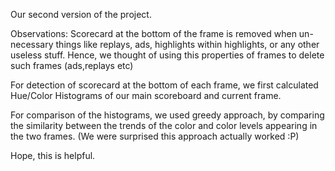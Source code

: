 Our second version of the project.

Observations:
Scorecard at the bottom of the frame is removed when un-necessary things like replays, ads, highlights within highlights, or any other
useless stuff.
Hence, we thought of using this properties of frames to delete such frames (ads,replays etc)

For detection of scorecard at the bottom of each frame, we first calculated Hue/Color Histograms of our main scoreboard and current frame.

For comparison of the histograms, we used greedy approach, by comparing the similarity between the trends of the color and color levels
appearing in the two frames. (We were surprised this approach actually worked :P)

Hope, this is helpful.
